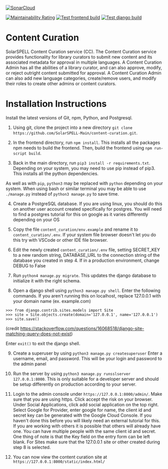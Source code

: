 [![SonarCloud](https://sonarcloud.io/images/project_badges/sonarcloud-white.svg)](https://sonarcloud.io/dashboard?id=SolarSPELL-Main_content-curation)

[![Maintainability Rating](https://sonarcloud.io/api/project_badges/measure?project=SolarSPELL-Main_content-curation&metric=sqale_rating)](https://sonarcloud.io/dashboard?id=SolarSPELL-Main_content-curation)
[![Test frontend build](https://github.com/SolarSPELL-Main/content-curation/actions/workflows/frontend_build.yml/badge.svg)](https://github.com/SolarSPELL-Main/content-curation/actions/workflows/frontend_build.yml)
[![Test django build](https://github.com/SolarSPELL-Main/content-curation/actions/workflows/django_build.yml/badge.svg)](https://github.com/SolarSPELL-Main/content-curation/actions/workflows/django_build.yml)

# Content Curation

SolarSPELL Content Curation service (CC). The Content Curation service provides functionality for library curators to submit new content and its associated metadata for approval in multiple languages. A Content Curation Admin has all the abilities of a library  curator, and can also approve, modify, or reject outright content submitted for approval. A Content Curation Admin can also add new language categories, create/remove users, and modify their roles to create other admins or content curators.

# Installation Instructions

Install the latest versions of Git, npm, Python, and Postgresql.

1. Using git, clone the project into a new directory `git clone https://github.com/SolarSPELL-Main/content-curation.git`.

2. In the frontend directory, run `npm install`. This installs all the packages npm needs to build the frontend. Then, build the frontend using `npm run-script build`.

3. Back in the main directory, run `pip3 install -r requirements.txt`. Depending on your system, you may need to use pip instead of pip3. This installs all the python dependencies.

As well as with `pip`, `python3` may be replaced with `python` depending on your system. When using bash or similar terminal you may be able to use `./manage.py` instead of `python3 manage.py` to save time.

4. Create a PostgreSQL database. If you are using linux, you should do this on another user account created specifically for postgres. You will need to find a postgres tutorial for this on google as it varies differently depending on your OS

5. Copy the file `content_curation/env.example` and rename it to `content_curation/.env`. If your system file browser doesn't let you do this try with VSCode or other IDE file browser.

6. Edit the newly created `content_curation/.env` file, setting SECRET_KEY to a new random string, DATABASE_URL to the connection string of the database you created in step 4. If in a production environment, change DEBUG to False

7. Run `python4 manage.py migrate`. This updates the django database to initialize it with the right schema.

8. Open a django shell using `python3 manage.py shell`. Enter the following commands. If you aren't running this on localhost, replace 127.0.0.1 with your domain name (ex. example.com)

```
>>> from django.contrib.sites.models import Site
>>> site = Site.objects.create(domain='127.0.0.1', name='127.0.0.1')
>>> site.save()
```

(credit https://stackoverflow.com/questions/16068518/django-site-matching-query-does-not-exist)

Enter `exit()` to exit the django shell.

9. Create a superuser by using `python3 manage.py createsuperuser` Enter a username, email, and password. This will be your login and password to the admin panel

10. Run the server by using `python3 manage.py runsslserver 127.0.0.1:8000`. This is only suitable for a developer server and should be setup differently on production according to your server.

11. Login to the admin console under `https://127.0.0.1:8000/admin/`. Make sure that you are using https. Click accept the risk on your browser. Under Social Applications, click add social application on the top right. Select Google for Provider, enter google for name, the client id and secret key can be generated with the Google Cloud Console. If you haven't done this before you will likely need an external tutorial for this. If you are working with others it is possible that others will already have one. You can have multiple people with the same client id and secret. One thing of note is that the Key field on the entry form can be left blank. For Sites make sure that the 127.0.0.1 site or other created during step 8 is selected.

12. You can now view the content curation site at `https://127.0.0.1:8000/static/index.html/`

